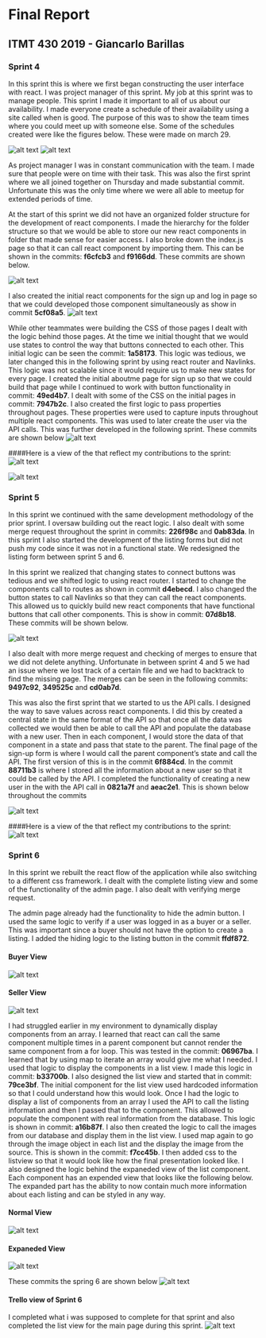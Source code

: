 # Final Report

## ITMT 430 2019 - Giancarlo Barillas

### Sprint 4

In this sprint this is where we first began constructing the user interface with react. I was project manager of this sprint. My job at this sprint was to manage people. This sprint I made it important to all of us about our availability. I made everyone create a schedule of their availability using a site called when is good. The purpose of this was to show the team times where you could meet up with someone else. Some of the schedules created were like the figures below. These were made on march 29.

![alt text](https://github.com/giancarlobarillas/itmt-430-/blob/master/finalImages/gbWhenisgood.PNG 'pmschedules')
![alt text](https://github.com/giancarlobarillas/itmt-430-/blob/master/finalImages/theoWhenisgood.PNG 'pmschedules2')

As project manager I was in constant communication with the team. I made sure that people were on time with their task. This was also the first sprint where we all joined together on Thursday and made substantial commit. Unfortunate this was the only time where we were all able to meetup for extended periods of time.

At the start of this sprint we did not have an organized folder structure for the development of react components. I made the hierarchy for the folder structure so that we would be able to store our new react components in folder that made sense for easier access. I also broke down the index.js page so that it can call react component by importing them. This can be shown in the commits: **f6cfcb3** and **f9166dd**. These commits are shown below.

![alt text](https://github.com/giancarlobarillas/itmt-430-/blob/master/finalImages/commit1.PNG 'indexjsChanges')

I also created the initial react components for the sign up and log in page so that we could developed those component simultaneously as show in commit **5cf08a5**.
![alt text](https://github.com/giancarlobarillas/itmt-430-/blob/master/finalImages/createLoginandSignup.PNG 'signupandLogin')

While other teammates were building the CSS of those pages I dealt with the logic behind those pages. At the time we initial thought that we would use states to control the way that buttons connected to each other. This initial logic can be seen the commit: **1a58173**. This logic was tedious, we later changed this in the following sprint by using react router and Navlinks. This logic was not scalable since it would require us to make new states for every page. I created the initial aboutme page for sign up so that we could build that page while I continued to work with button functionality in commit: **49ed4b7**. I dealt with some of the CSS on the initial pages in commit: **7947b2c**. I also created the first logic to pass properties throughout pages. These properties were used to capture inputs throughout multiple react components. This was used to later create the user via the API calls. This was further developed in the following sprint. These commits are shown below
![alt text](https://github.com/giancarlobarillas/itmt-430-/blob/master/finalImages/sprint4%20commits.PNG 'sprint4Commits')

####Here is a view of the that reflect my contributions to the sprint:
![alt text](https://github.com/giancarlobarillas/itmt-430-/blob/master/finalImages/trelloSprint4.PNG 'Trello1')

![alt text](https://github.com/giancarlobarillas/itmt-430-/blob/master/finalImages/trelloSprint4part2.PNG 'Trello2')

### Sprint 5

In this sprint we continued with the same development methodology of the prior sprint. I oversaw building out the react logic. I also dealt with some merge request throughout the sprint in commits: **226f98c** and **0ab83da**. In this sprint I also started the development of the listing forms but did not push my code since it was not in a functional state. We redesigned the listing form between sprint 5 and 6.

In this sprint we realized that changing states to connect buttons was tedious and we shifted logic to using react router. I started to change the components call to routes as shown in commit **d4ebecd**. I also changed the button states to call Navlinks so that they can call the react components. This allowed us to quickly build new react components that have functional buttons that call other components. This is show in commit: **07d8b18**. These commits will be shown below.

![alt text](https://github.com/giancarlobarillas/itmt-430-/blob/master/finalImages/sprint5part1.PNG 'routerReact')

I also dealt with more merge request and checking of merges to ensure that we did not delete anything. Unfortunate in between sprint 4 and 5 we had an issue where we lost track of a certain file and we had to backtrack to find the missing page. The merges can be seen in the following commits: **9497c92**, **349525c** and **cd0ab7d**.

This was also the first sprint that we started to us the API calls. I designed the way to save values across react components. I did this by created a central state in the same format of the API so that once all the data was collected we would then be able to call the API and populate the database with a new user. Then in each component, I would store the data of that component in a state and pass that state to the parent. The final page of the sign-up form is where I would call the parent component’s state and call the API. The first version of this is in the commit **6f884cd**. In the commit **88711b3** is where I stored all the information about a new user so that it could be called by the API. I completed the functionality of creating a new user in the with the API call in **0821a7f** and **aeac2e1**. This is shown below throughout the commits

![alt text](https://github.com/giancarlobarillas/itmt-430-/blob/master/finalImages/sprint5part2.PNG 'finshFunction')

####Here is a view of the that reflect my contributions to the sprint:
![alt text](https://github.com/giancarlobarillas/itmt-430-/blob/master/finalImages/trelloSprint5.PNG 'trello3')

### Sprint 6

In this sprint we rebuilt the react flow of the application while also switching to a different css framework. I dealt with the complete listing view and some of the functionality of the admin page. I also dealt with verifying merge request.

The admin page already had the functionality to hide the admin button. I used the same logic to verify if a user was logged in as a buyer or a seller. This was important since a buyer should not have the option to create a listing. I added the hiding logic to the listing button in the commit **ffdf872**.

#### Buyer View

![alt text](https://github.com/giancarlobarillas/itmt-430-/blob/master/finalImages/buyerview.PNG 'Buyer')

#### Seller View

![alt text](https://github.com/giancarlobarillas/itmt-430-/blob/master/finalImages/sellerView.PNG 'Seller')

I had struggled earlier in my environment to dynamically display components from an array. I learned that react can call the same component multiple times in a parent component but cannot render the same component from a for loop. This was tested in the commit: **06967ba**. I learned that by using map to iterate an array would give me what I needed. I used that logic to display the components in a list view. I made this logic in commit: **b33700b**. I also designed the list view and started that in commit: **79ce3bf**. The initial component for the list view used hardcoded information so that I could understand how this would look. Once I had the logic to display a list of components from an array I used the API to call the listing information and then I passed that to the component. This allowed to populate the component with real information from the database. This logic is shown in commit: **a16b87f**. I also then created the logic to call the images from our database and display them in the list view. I used map again to go through the image object in each list and the display the image from the source. This is shown in the commit: **f7cc45b**. I then added css to the listview so that it would look like how the final presentation looked like. I also designed the logic behind the expaneded view of the list component. Each component has an expended view that looks like the following below. The expanded part has the ability to now contain much more information about each listing and can be styled in any way.

#### Normal View

![alt text](https://github.com/giancarlobarillas/itmt-430-/blob/master/finalImages/listviewshort.PNG 'normal')

#### Expaneded View

![alt text](https://github.com/giancarlobarillas/itmt-430-/blob/master/finalImages/listviewexpand.PNG 'expanded')

These commits the spring 6 are shown below
![alt text](https://github.com/giancarlobarillas/itmt-430-/blob/master/finalImages/Sprint6Commits.PNG 'Sprint6')

#### Trello view of Sprint 6

I completed what i was supposed to complete for that sprint and also completed the list view for the main page during this sprint.
![alt text](https://github.com/giancarlobarillas/itmt-430-/blob/master/finalImages/trelloSprint6.PNG 'trello4')

